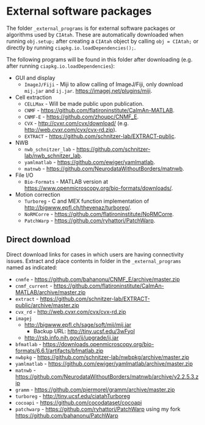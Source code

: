 # External software packages

The folder `_external_programs` is for external software packages or algorithms used by `CIAtah`. These are automatically downloaded when running `obj.setup;` after creating a `CIAtah` object by calling `obj = CIAtah;` or directly by running `ciapkg.io.loadDependencies();`.

The following programs will be found in this folder after downloading (e.g. after running  `ciapkg.io.loadDependencies`):
- GUI and display
	- `ImageJ/Fiji` - Miji to allow calling of ImageJ/Fiji, only download `mij.jar` and `ij.jar`. https://imagej.net/plugins/miji.
- Cell extraction
	- `CELLMax` - Will be made public upon publication.
	- `CNMF` - https://github.com/flatironinstitute/CaImAn-MATLAB.
	- `CNMF-E` - https://github.com/zhoupc/CNMF_E.
	- `CVX` - http://cvxr.com/cvx/download/ (e.g. http://web.cvxr.com/cvx/cvx-rd.zip).
	- `EXTRACT` - https://github.com/schnitzer-lab/EXTRACT-public.
- NWB
    - `nwb_schnitzer_lab` - https://github.com/schnitzer-lab/nwb_schnitzer_lab.
    - `yamlmatlab` - https://github.com/ewiger/yamlmatlab.
    - `matnwb` - https://github.com/NeurodataWithoutBorders/matnwb.
- File I/O
	- `Bio-Formats` - MATLAB version at https://www.openmicroscopy.org/bio-formats/downloads/.
- Motion correction
	- `Turboreg` - C and MEX function implementation of http://bigwww.epfl.ch/thevenaz/turboreg/.
	- `NoRMCorre` - https://github.com/flatironinstitute/NoRMCorre.
	- `PatchWarp` - https://github.com/ryhattori/PatchWarp.

## Direct download
Direct download links for cases in which users are having connectivity issues. Extract and place contents in folder in the `_external_programs` named as indicated:
- `cnmfe` - https://github.com/bahanonu/CNMF_E/archive/master.zip
- `cnmf_current` - https://github.com/flatironinstitute/CaImAn-MATLAB/archive/master.zip
- `extract` - https://github.com/schnitzer-lab/EXTRACT-public/archive/master.zip
- `cvx_rd` - http://web.cvxr.com/cvx/cvx-rd.zip
- `imagej`
  - http://bigwww.epfl.ch/sage/soft/mij/mij.jar
    - Backup URL: http://tiny.ucsf.edu/3wFyol
  - http://rsb.info.nih.gov/ij/upgrade/ij.jar
- `bfmatlab` - https://downloads.openmicroscopy.org/bio-formats/6.6.1/artifacts/bfmatlab.zip
- `nwbpkg` - https://github.com/schnitzer-lab/nwbpkg/archive/master.zip
- `yamlmatlab` - https://github.com/ewiger/yamlmatlab/archive/master.zip
- `matnwb` - https://github.com/NeurodataWithoutBorders/matnwb/archive/v2.2.5.3.zip
- `gramm` - https://github.com/piermorel/gramm/archive/master.zip
- `turboreg` - http://tiny.ucsf.edu/ciatahTurboreg
- `cocoapi` - https://github.com/cocodataset/cocoapi
- `patchwarp` - https://github.com/ryhattori/PatchWarp using my fork https://github.com/bahanonu/PatchWarp